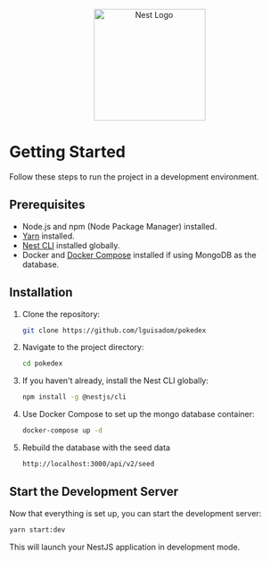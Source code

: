 <p align="center">
  <a href="http://nestjs.com/" target="blank"><img src="https://nestjs.com/img/logo-small.svg" width="200" alt="Nest Logo" /></a>
</p>

# Getting Started

Follow these steps to run the project in a development environment.

## Prerequisites
- Node.js and npm (Node Package Manager) installed.
- [Yarn](https://classic.yarnpkg.com/en/docs/install/) installed.
- [Nest CLI](https://docs.nestjs.com/cli/overview) installed globally.
- Docker and [Docker Compose](https://docs.docker.com/compose/install/) installed if using MongoDB as the database.

## Installation

1. Clone the repository:
   ```bash
   git clone https://github.com/lguisadom/pokedex
   ```
2. Navigate to the project directory:
   ```bash
   cd pokedex
   ```
3. If you haven't already, install the Nest CLI globally:
   ```bash
   npm install -g @nestjs/cli
    ```
4. Use Docker Compose to set up the mongo database container:
   ```bash
   docker-compose up -d
   ```

5. Rebuild the database with the seed data
   
   ```bash
   http://localhost:3000/api/v2/seed
   ```

## Start the Development Server
Now that everything is set up, you can start the development server:
   ```bash
   yarn start:dev
   ```
This will launch your NestJS application in development mode.

